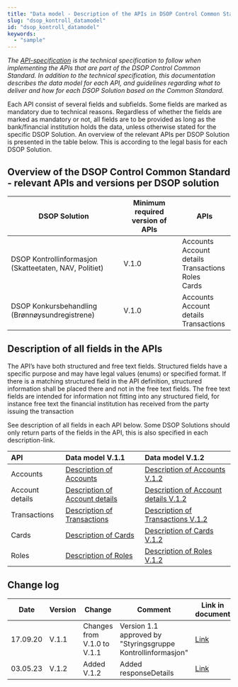 ```yaml
---
title: "Data model - Description of the APIs in DSOP Control Common Standard"
slug: "dsop_kontroll_datamodel"
id: "dsop_kontroll_datamodel"
keywords:
  - "sample"
---
```


*The [API-specification](https://dokumentasjon.dsop.no/dsop_kontroll_api_specification.html) is the technical specification to follow when implementing the APIs that are part of the DSOP Control Common Standard. In addition to the technical specification, this documentation describes the data model for each API, and guidelines regarding what to deliver and how for each DSOP Solution based on the Common Standard.*

Each API consist of several fields and subfields. Some fields are marked as mandatory due to technical reasons. Regardless of whether the fields are marked as mandatory or not, all fields are to be provided as long as the bank/financial institution holds the data, unless otherwise stated for the specific DSOP Solution. An overview of the relevant APIs per DSOP Solution is presented in the table below. This is according to the legal basis for each DSOP Solution.

## Overview of the DSOP Control Common Standard - relevant APIs and versions per DSOP solution

| DSOP Solution                                          | Minimum required version of APIs | APIs                                                          |
|--------------------------------------------------------|----------------------------------|---------------------------------------------------------------|
| DSOP Kontrollinformasjon (Skatteetaten, NAV, Politiet) | V.1.0                            | Accounts<br>Account details<br>Transactions<br>Roles<br>Cards |
| DSOP Konkursbehandling (Brønnøysundregistrene)         | V.1.0                            | Accounts<br>Account details<br>Transactions                   |



## Description of all fields in the APIs
The API’s have both structured and free text fields. Structured fields have a specific purpose and may have legal values (enums) or specified format. If there is a matching structured field in the API definition, structured information shall be placed there and not in the free text fields. The free text fields are intended for information not fitting into any structured field, for instance free text the financial institution has received from the party issuing the transaction

See description of all fields in each API below. Some DSOP Solutions should only return parts of the fields in the API, this is also specified in each description-link.

| API             | Data model V.1.1                                                                                                      | Data model V.1.2                                                                                                                 |
|:----------------|:----------------------------------------------------------------------------------------------------------------------|:---------------------------------------------------------------------------------------------------------------------------------|
| Accounts        | [Description of Accounts](https://dokumentasjon.dsop.no/dsop_kontroll_apiaccountlist.html)           | [Description of Accounts V.1.2](https://dokumentasjon.dsop.no/dsop_kontroll_apiaccountlist_v1_2.html)           |
| Account details | [Description of Account details](https://dokumentasjon.dsop.no/dsop_kontroll_apiaccountdetails.html) | [Description of Account details V.1.2](https://dokumentasjon.dsop.no/dsop_kontroll_apiaccountdetails_v1_2.html) |
| Transactions    | [Description of Transactions](https://dokumentasjon.dsop.no/dsop_kontroll_apitransactions.html)      | [Description of Transactions V.1.2](https://dokumentasjon.dsop.no/dsop_kontroll_apitransactions_v1_2.html)      |
| Cards           | [Description of Cards](https://dokumentasjon.dsop.no/dsop_kontroll_apicards.html)                    | [Description of Cards V.1.2](https://dokumentasjon.dsop.no/dsop_kontroll_apicards_v1_2.html)                    |
| Roles           | [Description of Roles](https://dokumentasjon.dsop.no/dsop_kontroll_apiroles.html)                    | [Description of Roles V.1.2](https://dokumentasjon.dsop.no/dsop_kontroll_apiroles_v1_2.html)                    |



## Change log

| Date     | Version | Change                      | Comment                                                      | Link in document                                                                             |
|----------|---------|-----------------------------|--------------------------------------------------------------|----------------------------------------------------------------------------------------------|
| 17.09.20 | V.1.1   | Changes from V.1.0 to V.1.1 | Version 1.1 approved by "Styringsgruppe Kontrollinformasjon" | [Link](https://dokumentasjon.dsop.no/dsop_kontroll_changelogdatamodel.html) |
| 03.05.23 | V.1.2   | Added V.1.2                 | Added responseDetails                                        | [Link](https://dokumentasjon.dsop.no/dsop_kontroll_changelogdatamodel.html) |